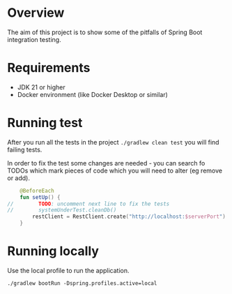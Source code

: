 # Overview
The aim of this project is to show some of the pitfalls of Spring Boot integration testing.

# Requirements
- JDK 21 or higher
- Docker environment (like Docker Desktop or similar)

# Running test
After you run all the tests in the project `./gradlew clean test` you will find failing tests. 

In order to fix the test some changes are needed - you can search fo TODOs which mark pieces of code which you will need
to alter (eg remove or add).
```kotlin
    @BeforeEach
    fun setUp() {
//        TODO: uncomment next line to fix the tests
//        systemUnderTest.cleanDb()
        restClient = RestClient.create("http://localhost:$serverPort")
    }
```
# Running locally
Use the local profile to run the application. 
```shell
./gradlew bootRun -Dspring.profiles.active=local
```
